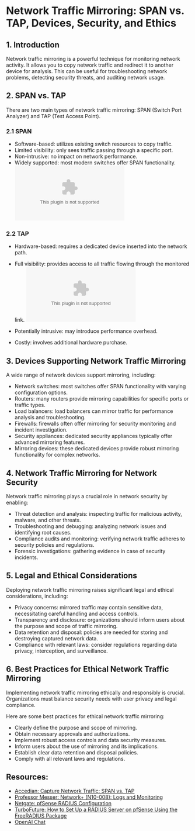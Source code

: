 # Network Traffic Mirroring: SPAN vs. TAP, Devices, Security, and Ethics

## 1. Introduction
Network traffic mirroring is a powerful technique for monitoring network activity. It allows you to copy network traffic and redirect it to another device for analysis. This can be useful for troubleshooting network problems, detecting security threats, and auditing network usage.

## 2. SPAN vs. TAP
There are two main types of network traffic mirroring: SPAN (Switch Port Analyzer) and TAP (Test Access Point).

### 2.1 SPAN
- Software-based: utilizes existing switch resources to copy traffic.
- Limited visibility: only sees traffic passing through a specific port.
- Non-intrusive: no impact on network performance.
- Widely supported: most modern switches offer SPAN functionality.
![Network Switch SPAN](www.garlandtechnology.com)  

### 2.2 TAP
- Hardware-based: requires a dedicated device inserted into the network path.
- Full visibility: provides access to all traffic flowing through the monitored link.
![Network TAP device](www.profitap.com)  

- Potentially intrusive: may introduce performance overhead.
- Costly: involves additional hardware purchase.

## 3. Devices Supporting Network Traffic Mirroring
A wide range of network devices support mirroring, including:
- Network switches: most switches offer SPAN functionality with varying configuration options.
- Routers: many routers provide mirroring capabilities for specific ports or traffic types.
- Load balancers: load balancers can mirror traffic for performance analysis and troubleshooting.
- Firewalls: firewalls often offer mirroring for security monitoring and incident investigation.
- Security appliances: dedicated security appliances typically offer advanced mirroring features.
- Mirroring devices: these dedicated devices provide robust mirroring functionality for complex networks.

## 4. Network Traffic Mirroring for Network Security
Network traffic mirroring plays a crucial role in network security by enabling:
- Threat detection and analysis: inspecting traffic for malicious activity, malware, and other threats.
- Troubleshooting and debugging: analyzing network issues and identifying root causes.
- Compliance audits and monitoring: verifying network traffic adheres to security policies and regulations.
- Forensic investigations: gathering evidence in case of security incidents.

## 5. Legal and Ethical Considerations
Deploying network traffic mirroring raises significant legal and ethical considerations, including:
- Privacy concerns: mirrored traffic may contain sensitive data, necessitating careful handling and access controls.
- Transparency and disclosure: organizations should inform users about the purpose and scope of traffic mirroring.
- Data retention and disposal: policies are needed for storing and destroying captured network data.
- Compliance with relevant laws: consider regulations regarding data privacy, interception, and surveillance.

## 6. Best Practices for Ethical Network Traffic Mirroring
Implementing network traffic mirroring ethically and responsibly is crucial. Organizations must balance security needs with user privacy and legal compliance.

Here are some best practices for ethical network traffic mirroring:
- Clearly define the purpose and scope of mirroring.
- Obtain necessary approvals and authorizations.
- Implement robust access controls and data security measures.
- Inform users about the use of mirroring and its implications.
- Establish clear data retention and disposal policies.
- Comply with all relevant laws and regulations.

## Resources:
- [Accedian: Capture Network Traffic: SPAN vs. TAP](https://accedian.com/blog/capture-network-traffic-span-vs-tap/)
- [Professor Messer: Network+ (N10-008): Logs and Monitoring](https://www.professormesser.com/network-plus/n10-008/n10-008-video/logs-and-monitoring-n10-008/)
- [Netgate: pfSense RADIUS Configuration](https://docs.netgate.com/pfsense/en/latest/usermanager/radius.html)
- [TurboFuture: How to Set Up a RADIUS Server on pfSense Using the FreeRADIUS Package](https://techexpert.tips/pfsense/pfsense-radius-authentication-freeradius/)
- [OpenAI Chat](https://platform.openai.com/signup_ext?app=chat)
